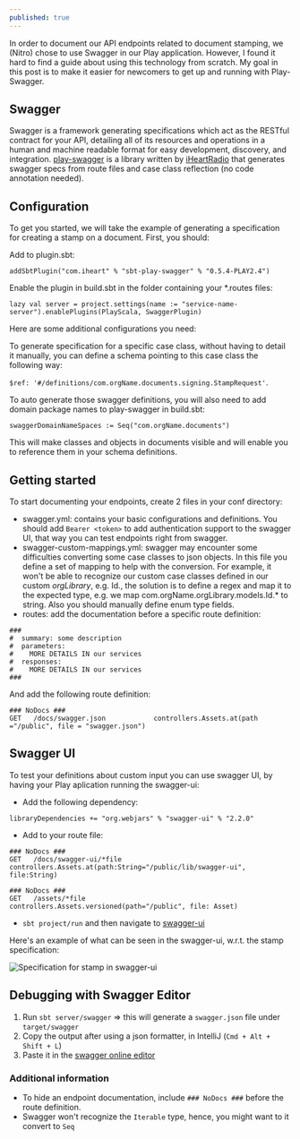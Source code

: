 ```yaml
---
published: true
---
```


In order to document our API endpoints related to document stamping, we (Nitro) chose to use Swagger in our Play application. However, I found it hard to find a guide about using this technology from scratch. My goal in this post is to make it easier for newcomers to get up and running with Play-Swagger. 

## Swagger

Swagger is a framework generating specifications which act as the RESTful contract for your API, detailing all of its resources and operations in a human and machine readable format for easy development, discovery, and integration. [play-swagger](https://github.com/iheartradio/play-swagger) is a library written by [iHeartRadio](https://github.com/iheartradio/play-swagger) that generates swagger specs from route files and case class reflection (no code annotation needed). 
 
## Configuration

To get you started, we will take the example of generating a specification for creating a stamp on a document. First, you should:

Add to plugin.sbt:

`addSbtPlugin("com.iheart" % "sbt-play-swagger" % "0.5.4-PLAY2.4")`

Enable the plugin in build.sbt in the folder containing your *.routes files:

`lazy val server = project.settings(name := "service-name-server").enablePlugins(PlayScala, SwaggerPlugin)`

Here are some additional configurations you need:

To generate specification for a specific case class, without having to detail it manually, you can define a schema pointing to this case class the following way: 

`$ref: '#/definitions/com.orgName.documents.signing.StampRequest'`. 

To auto generate those swagger definitions, you will also need to add domain package names to play-swagger in build.sbt: 

`swaggerDomainNameSpaces := Seq("com.orgName.documents")` 

This will make classes and objects in documents visible and will enable you to reference them in your schema definitions.


## Getting started

To start documenting your endpoints, create 2 files in your conf directory:

- swagger.yml: contains your basic configurations and definitions. You should add `Bearer <token>` to add authentication support to the swagger UI, that way you can test endpoints right from swagger.
- swagger-custom-mappings.yml: swagger may encounter some difficulties converting some case classes to json objects. In this file you define a set of mapping to help with the conversion. For example, it won't be able to recognize our custom case classes defined in our custom *orgLibrary*, e.g. Id., the solution is to define a regex and map it to the expected type, e.g. we map com\.orgName\.orgLibrary\.models\.Id.* to string. Also you should manually define enum type fields.
- routes: add the documentation before a specific route definition:

```
###
#  summary: some description
#  parameters:
#    MORE DETAILS IN our services
#  responses:
#    MORE DETAILS IN our services
###
```
And add the following route definition:

```
### NoDocs ###
GET   /docs/swagger.json            controllers.Assets.at(path ="/public", file = "swagger.json")
```

## Swagger UI

To test your definitions about custom input you can use swagger UI, by having your Play aplication running the swagger-ui: 

- Add the following dependency: 

`libraryDependencies += "org.webjars" % "swagger-ui" % "2.2.0"`

- Add to your route file: 

```
### NoDocs ###
GET   /docs/swagger-ui/*file        controllers.Assets.at(path:String="/public/lib/swagger-ui", file:String)

### NoDocs ###
GET   /assets/*file                 controllers.Assets.versioned(path="/public", file: Asset)
```

- `sbt project/run` and then navigate to [swagger-ui](http://localhost:9000/docs/swagger-ui/index.html?url=/assets/swagger.json)

Here's an example of what can be seen in the swagger-ui, w.r.t. the stamp specification: 

![Specification for stamp in swagger-ui]({{site.baseurl}}https://github.com/kevllino/kevllino.github.io/blob/master/images/Screen%20Shot%202017-05-14%20at%2014.34.57.png?raw=true)

## Debugging with Swagger Editor

1. Run `sbt server/swagger` => this will generate a `swagger.json` file under `target/swagger`
1. Copy the output after using a json formatter, in IntelliJ (`Cmd + Alt + Shift + L`)
1. Paste it in the [swagger online editor](http://editor.swagger.io/#/)

### Additional information

- To hide an endpoint documentation, include `### NoDocs ###` before the route definition.
- Swagger won't recognize the `Iterable` type, hence, you might want to it convert to `Seq`
